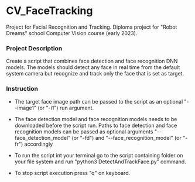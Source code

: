 # CV_FaceTracking
Project for Facial Recognition and Tracking. Diploma project for "Robot Dreams" school Computer Vision course (early 2023).

### Project Description
Create a script that combines face detection and face recognition DNN models.
The models should detect any face in real time from the default system camera 
but recognize and track only the face that is set as target.

### Instruction
* The target face image path can be passed to the script as an optional "--image1" (or "-i1") run argument.
* The face detection model and face recognition models needs to be downloaded before the script run.
Paths to face detection and face recognition models can be passed as optional arguments
"--face_detection_model" (or "-fd") and
"--face_recognition_model" (or "-fr") accordingly

* To run the script int your terminal go to the script containing folder on your file system
and run "python3 DetectAndTrackFace.py" command.

* To stop script execution press "q" on keyboard.